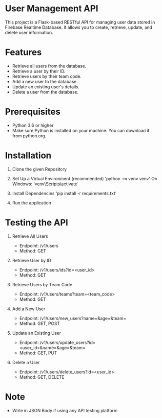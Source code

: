 # User Management API

This project is a Flask-based RESTful API for managing user data stored in Firebase Realtime Database. It allows you to create, retrieve, update, and delete user information.

# Features
- Retrieve all users from the database.
- Retrieve a user by their ID.
- Retrieve users by their team code.
- Add a new user to the database.
- Update an existing user's details.
- Delete a user from the database.

# Prerequisites
- Python 3.6 or higher
- Make sure Python is installed on your machine. You can download it from python.org.

# Installation
1. Clone the given Repository

2. Set Up a Virtual Environment (recommended)
'python -m venv venv'
On Windows: 'venv\Scripts\activate'

3. Install Dependencies
'pip install -r requirements.txt'

4. Run the application

# Testing the API

1. Retrieve All Users
    - Endpoint: /v1/users
    - Method: GET

2. Retrieve User by ID
    - Endpoint: /v1/users/ids?id=<user_id>
    - Method: GET

3. Retrieve Users by Team Code
    - Endpoint: /v1/users/teams?team=<team_code>
    - Method: GET

4. Add a New User
    - Endpoint: /v1/users/new_users?name=<name>&age=<age>&team=<team>
    - Method: GET, POST

5. Update an Existing User
    - Endpoint: /v1/users/update_users?id=<user_id>&name=<name>&age=<age>&team=<team>
    - Method: GET, PUT

6. Delete a User
    - Endpoint: /v1/users/delete_users?id=<user_id>
    - Method: GET, DELETE

# Note
- Write in JSON Body if using any API testing platform